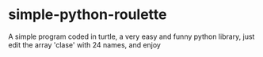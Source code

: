 # simple-python-roulette
A simple program coded in turtle, a very easy and funny python library, just edit the array 'clase' with 24 names, and enjoy

